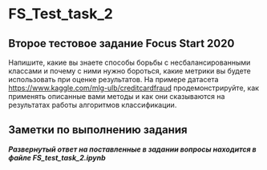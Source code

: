 # FS_Test_task_2
## Второе тестовое задание Focus Start 2020

Напишите, какие вы знаете способы борьбы с несбалансированными классами и почему с ними нужно бороться, какие метрики вы будете использовать при оценке результатов. На примере датасета https://www.kaggle.com/mlg-ulb/creditcardfraud продемонстрируйте, как применять описанные вами методы и как они сказываются на результатах работы алгоритмов классификации.

## Заметки по выполнению задания
**_Развернутый ответ на поставленные в задании вопросы находится в файле FS_test_task_2.ipynb_**
